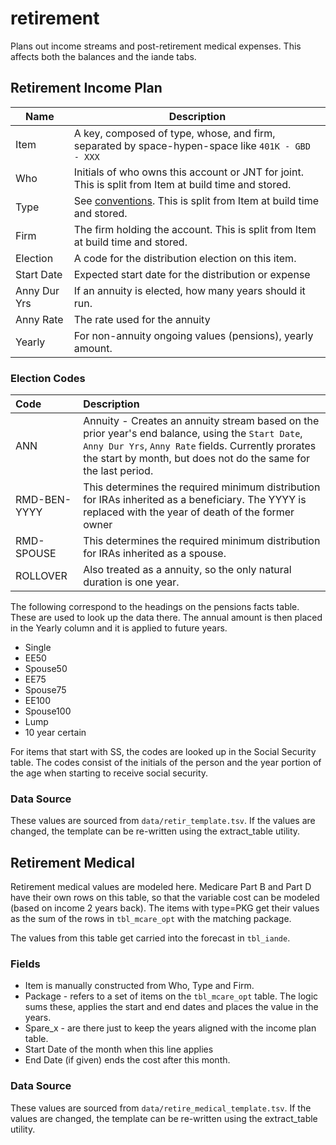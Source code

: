 # retirement

Plans out income streams and post-retirement medical expenses.  This affects both the balances and the iande tabs.

## Retirement Income Plan

| Name            | Description                                                  |
| --------------- | ------------------------------------------------------------ |
|Item|A key, composed of type, whose, and firm, separated by space-hypen-space like `401K - GBD - XXX`|
|Who|Initials of who owns this account or JNT for joint. This is split from Item at build time and stored.|
|Type|See [conventions](../workbook.md#conventions). This is split from Item at build time and stored.|
|Firm|The firm holding the account. This is split from Item at build time and stored.|
|Election|A code for the distribution election on this item.|
|Start Date|Expected start date for the distribution or expense|
|Anny Dur Yrs|If an annuity is elected, how many years should it run.|
|Anny Rate|The rate used for the annuity|
|Yearly|For non-annuity ongoing values (pensions), yearly amount.|

### Election Codes

|Code|Description|
|:--|:--|
|ANN|Annuity - Creates an annuity stream based on the prior year's end balance, using the `Start Date`, `Anny Dur Yrs`,	`Anny Rate` fields. Currently prorates the start by month, but does not do the same for the last period. 
|RMD-BEN-YYYY|This determines the required minimum distribution for IRAs inherited as a beneficiary. The YYYY is replaced with the year of death of the former owner|
|RMD-SPOUSE|This determines the required minimum distribution for IRAs inherited as a spouse.|
|ROLLOVER|Also treated as a annuity, so the only natural duration is one year. |

The following correspond to the headings on the pensions facts table. These are used to look up the data there.  The annual amount is then placed in the Yearly column and it is applied to future years.

- Single
- EE50
- Spouse50
- EE75
- Spouse75
- EE100
- Spouse100
- Lump
- 10 year certain

For items that start with SS, the codes are looked up in the Social Security table. The codes consist of the initials of the person and the year portion of the age when starting to receive social security.

### Data Source

These values are sourced from `data/retir_template.tsv`.  If the values are changed, the template can be re-written using the extract_table utility.

## Retirement Medical

Retirement medical values are modeled here. Medicare Part B and Part D have their own rows on this table, so that the variable cost can be modeled (based on income 2 years back). The items with type=PKG get their values as the sum of the rows in `tbl_mcare_opt` with the matching package.

The values from this table get carried into the forecast in `tbl_iande`.

### Fields

- Item is manually constructed from Who, Type and Firm.  
- Package - refers to a set of items on the `tbl_mcare_opt` table. The logic sums these, applies the start and end dates and places the value in the years.
- Spare_x - are there just to keep the years aligned with the income plan table.
- Start Date of the month when this line applies
- End Date (if given) ends the cost after this month.

### Data Source

These values are sourced from `data/retire_medical_template.tsv`.  If the values are changed, the template can be re-written using the extract_table utility.
